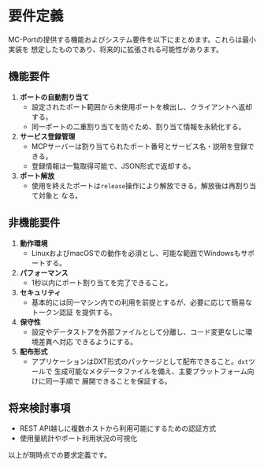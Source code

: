 # 要件定義

MC-Portの提供する機能およびシステム要件を以下にまとめます。これらは最小実装を
想定したものであり、将来的に拡張される可能性があります。

## 機能要件
1. **ポートの自動割り当て**
   - 設定されたポート範囲から未使用ポートを検出し、クライアントへ返却する。
   - 同一ポートの二重割り当てを防ぐため、割り当て情報を永続化する。
2. **サービス登録管理**
   - MCPサーバーは割り当てられたポート番号とサービス名・説明を登録できる。
   - 登録情報は一覧取得可能で、JSON形式で返却する。
3. **ポート解放**
   - 使用を終えたポートは`release`操作により解放できる。解放後は再割り当て対象と
     なる。

## 非機能要件
1. **動作環境**
   - LinuxおよびmacOSでの動作を必須とし、可能な範囲でWindowsもサポートする。
2. **パフォーマンス**
   - 1秒以内にポート割り当てを完了できること。
3. **セキュリティ**
   - 基本的には同一マシン内での利用を前提とするが、必要に応じて簡易なトークン認証
     を提供する。
4. **保守性**
   - 設定やデータストアを外部ファイルとして分離し、コード変更なしに環境差異へ対応
     できるようにする。
5. **配布形式**
   - アプリケーションはDXT形式のパッケージとして配布できること。`dxt`ツールで
     生成可能なメタデータファイルを備え、主要プラットフォーム向けに同一手順で
     展開できることを保証する。

## 将来検討事項
- REST API越しに複数ホストから利用可能にするための認証方式
- 使用量統計やポート利用状況の可視化

以上が現時点での要求定義です。
